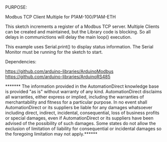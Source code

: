   PURPOSE:

  Modbus TCP Client Multiple for P1AM-100/P1AM-ETH

  This sketch increments a register of a Modbus TCP server.
  Multiple Clients can be created and maintained, but the Library
  code is blocking.  So all delays in communictions will delay the 
  main loop() execution.

  This example uses Serial.print() to display status information.
  The Serial Monitor must be running for the sketch to start.

  Dependencies:

  https://github.com/arduino-libraries/ArduinoModbus \
  https://github.com/arduino-libraries/ArduinoRS485

  ******* The information provided in the AutomationDirect knowledge base is provided "as is" without warranty of any kind. AutomationDirect disclaims all warranties, either express or implied, including the warranties of merchantability and fitness for a particular purpose. In no event shall AutomationDirect or its suppliers be liable for any damages whatsoever including direct, indirect, incidental, consequential, loss of business profits or special damages, even if AutomationDirect or its suppliers have been advised of the possibility of such damages. Some states do not allow the exclusion of limitation of liability for consequential or incidental damages so the foregoing limitation may not apply.******

